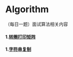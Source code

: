 # Algorithm
（每日一题）面试算法相关内容

#### 1.[转圈打印矩阵](https://github.com/NewGreatTeam/Algorithm/blob/master/printmatrix.md)   ####
#### 1.[字符串复制](https://github.com/NewGreatTeam/Algorithm/blob/master/mystrcpy.md)   ####


